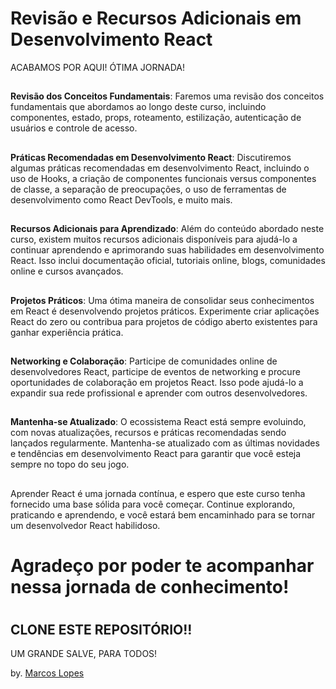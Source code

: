 ## <h1>Revisão e Recursos Adicionais em Desenvolvimento React</h1>


ACABAMOS POR AQUI! ÓTIMA JORNADA!
##


**Revisão dos Conceitos Fundamentais**: Faremos uma revisão dos conceitos fundamentais que abordamos ao longo deste curso, incluindo componentes, estado, props, roteamento, estilização, autenticação de usuários e controle de acesso.
##


**Práticas Recomendadas em Desenvolvimento React**: Discutiremos algumas práticas recomendadas em desenvolvimento React, incluindo o uso de Hooks, a criação de componentes funcionais versus componentes de classe, a separação de preocupações, o uso de ferramentas de desenvolvimento como React DevTools, e muito mais.
##


**Recursos Adicionais para Aprendizado**: Além do conteúdo abordado neste curso, existem muitos recursos adicionais disponíveis para ajudá-lo a continuar aprendendo e aprimorando suas habilidades em desenvolvimento React. Isso inclui documentação oficial, tutoriais online, blogs, comunidades online e cursos avançados.
##


**Projetos Práticos**: Uma ótima maneira de consolidar seus conhecimentos em React é desenvolvendo projetos práticos. Experimente criar aplicações React do zero ou contribua para projetos de código aberto existentes para ganhar experiência prática.
##


**Networking e Colaboração**: Participe de comunidades online de desenvolvedores React, participe de eventos de networking e procure oportunidades de colaboração em projetos React. Isso pode ajudá-lo a expandir sua rede profissional e aprender com outros desenvolvedores.
##


**Mantenha-se Atualizado**: O ecossistema React está sempre evoluindo, com novas atualizações, recursos e práticas recomendadas sendo lançados regularmente. Mantenha-se atualizado com as últimas novidades e tendências em desenvolvimento React para garantir que você esteja sempre no topo do seu jogo.
##


Aprender React é uma jornada contínua, e espero que este curso tenha fornecido uma base sólida para você começar. Continue explorando, praticando e aprendendo, e você estará bem encaminhado para se tornar um desenvolvedor React habilidoso. 

<h1> Agradeço por poder te acompanhar nessa jornada de conhecimento! <h1>

## CLONE ESTE REPOSITÓRIO!!

UM GRANDE SALVE, PARA TODOS!  









by. [Marcos Lopes](https://github.com/Marcos-Lopes117)
